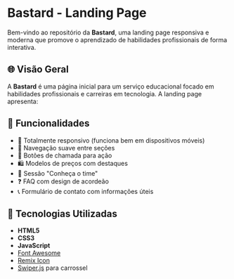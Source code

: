# Bastard - Landing Page

Bem-vindo ao repositório da **Bastard**, uma landing page responsiva e moderna que promove o aprendizado de habilidades profissionais de forma interativa.

## 🌐 Visão Geral

A **Bastard** é uma página inicial para um serviço educacional focado em habilidades profissionais e carreiras em tecnologia. A landing page apresenta:

## 🔧 Funcionalidades

- 📱 Totalmente responsivo (funciona bem em dispositivos móveis)
- 🧭 Navegação suave entre seções
- 🎯 Botões de chamada para ação
- 🛍️ Modelos de preços com destaques
- 👥 Sessão "Conheça o time"
- ❓ FAQ com design de acordeão
- 📞 Formulário de contato com informações úteis

## 🧰 Tecnologias Utilizadas

- **HTML5**
- **CSS3**
- **JavaScript**
- [Font Awesome](https://fontawesome.com/)
- [Remix Icon](https://remixicon.com/)
- [Swiper.js](https://swiperjs.com/) para carrossel
